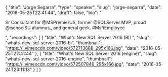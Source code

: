 {
  "title": "Jorge Segarra",
  "type": "speaker",
  "slug": "jorge-segarra",
  "date": "2016-05-25T22:41:44",
  "draft": false,
  "bio": "<p>Sr Consultant for @MSPremierUS, former @SQLServer MVP, proud @ischoolSU alumnus,, and general geek. #MsftEmployee</p>",
  "recordings": [
    {
      "title": "What's New SQL Server 2016 (BI) ",
      "slug": "whats-new-sql-server-2016-bi",
      "thumbnail": "https://i.vimeocdn.com/video/572713688_295x166.jpg",
      "date": "2016-05-25T22:41:44"
    },
    {
      "title": "What's New SQL Server 2016 (engine)",
      "slug": "whats-new-sql-server-2016-engine",
      "thumbnail": "https://i.vimeocdn.com/video/572507846_295x166.jpg",
      "date": "2016-05-24T23:11:13"
    }
  ]
}
